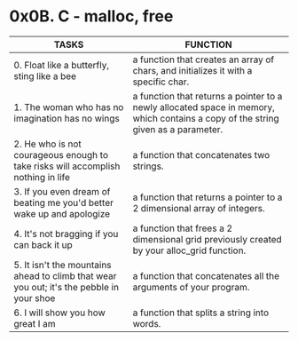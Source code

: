 # 0x0B. C - malloc, free
| TASKS | FUNCTION |
| --- | --- |
| 0. Float like a butterfly, sting like a bee | a function that creates an array of chars, and initializes it with a specific char. |
| 1. The woman who has no imagination has no wings | a function that returns a pointer to a newly allocated space in memory, which contains a copy of the string given as a parameter. |
| 2. He who is not courageous enough to take risks will accomplish nothing in life | a function that concatenates two strings. |
| 3. If you even dream of beating me you'd better wake up and apologize | a function that returns a pointer to a 2 dimensional array of integers. |
| 4. It's not bragging if you can back it up | a function that frees a 2 dimensional grid previously created by your alloc_grid function. |
| 5. It isn't the mountains ahead to climb that wear you out; it's the pebble in your shoe | a  function that concatenates all the arguments of your program. |
| 6. I will show you how great I am | a function that splits a string into words. |
